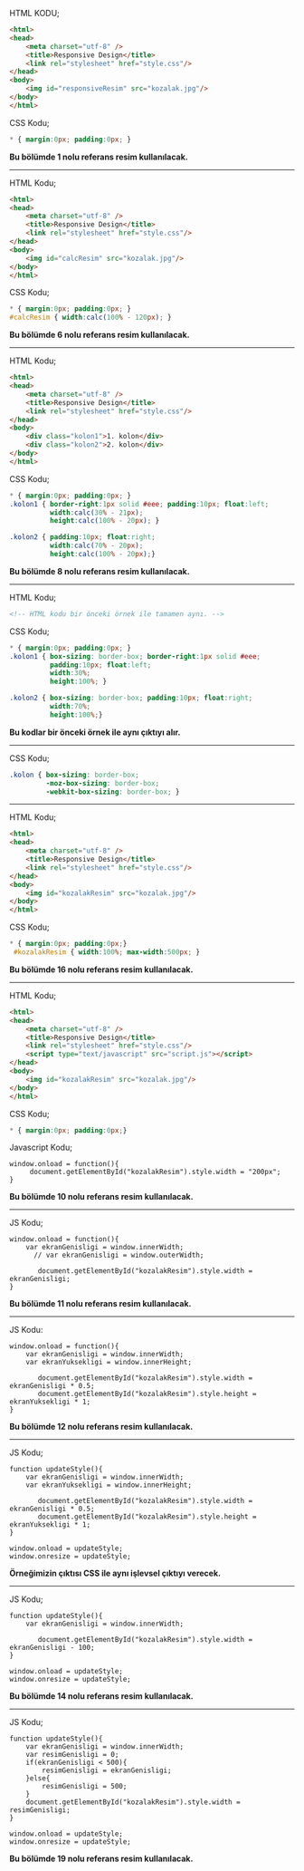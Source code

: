 HTML KODU;
```HTML
<html>
<head>
	<meta charset="utf-8" />
	<title>Responsive Design</title>
	<link rel="stylesheet" href="style.css"/>
</head>
<body>
	<img id="responsiveResim" src="kozalak.jpg"/>
</body>
</html>

```
CSS Kodu;
```CSS
* { margin:0px; padding:0px; }
```
**Bu bölümde 1 nolu referans resim kullanılacak.**

---

HTML Kodu;
```HTML
<html>
<head>
	<meta charset="utf-8" />
	<title>Responsive Design</title>
	<link rel="stylesheet" href="style.css"/>
</head>
<body>
	<img id="calcResim" src="kozalak.jpg"/>
</body>
</html>
```
CSS Kodu;
```CSS
* { margin:0px; padding:0px; }
#calcResim { width:calc(100% - 120px); }
```
**Bu bölümde 6 nolu referans resim kullanılacak.**

---


HTML Kodu;
```HTML
<html>
<head>
	<meta charset="utf-8" />
	<title>Responsive Design</title>
	<link rel="stylesheet" href="style.css"/>
</head>
<body>
	<div class="kolon1">1. kolon</div>
	<div class="kolon2">2. kolon</div>
</body>
</html>

```
CSS Kodu;
```CSS
* { margin:0px; padding:0px; }
.kolon1 { border-right:1px solid #eee; padding:10px; float:left;
          width:calc(30% - 21px);
          height:calc(100% - 20px); }

.kolon2 { padding:10px; float:right;
          width:calc(70% - 20px);
          height:calc(100% - 20px);}
```
**Bu bölümde 8 nolu referans resim kullanılacak.**

---



HTML Kodu;
```HTML
<!-- HTML kodu bir önceki örnek ile tamamen aynı. -->

```
CSS Kodu;
```CSS
* { margin:0px; padding:0px; }
.kolon1 { box-sizing: border-box; border-right:1px solid #eee;
          padding:10px; float:left;
          width:30%;
          height:100%; }

.kolon2 { box-sizing: border-box; padding:10px; float:right;
          width:70%;
          height:100%;}

```
**Bu kodlar bir önceki örnek ile aynı çıktıyı alır.**


---


CSS Kodu;
```CSS
.kolon { box-sizing: border-box;
         -moz-box-sizing: border-box;
         -webkit-box-sizing: border-box; }
```

---



HTML Kodu;
```HTML
<html>
<head>
	<meta charset="utf-8" />
	<title>Responsive Design</title>
	<link rel="stylesheet" href="style.css"/>
</head>
<body>
	<img id="kozalakResim" src="kozalak.jpg"/>
</body>
</html>
```
CSS Kodu;
```CSS
* { margin:0px; padding:0px;}
 #kozalakResim { width:100%; max-width:500px; }

```
**Bu bölümde 16 nolu referans resim kullanılacak.**


---


HTML Kodu;
```HTML
<html>
<head>
	<meta charset="utf-8" />
	<title>Responsive Design</title>
	<link rel="stylesheet" href="style.css"/>
	<script type="text/javascript" src="script.js"></script>
</head>
<body>
	<img id="kozalakResim" src="kozalak.jpg"/>
</body>
</html>

```
CSS Kodu;
```CSS
* { margin:0px; padding:0px;}
```
Javascript Kodu;
```JS
window.onload = function(){
     document.getElementById("kozalakResim").style.width = "200px";
}

```
**Bu bölümde 10 nolu referans resim kullanılacak.**

---


JS Kodu;
```JS
window.onload = function(){
	var ekranGenisligi = window.innerWidth;
      // var ekranGenisligi = window.outerWidth;

       document.getElementById("kozalakResim").style.width = ekranGenisligi;
}
```
**Bu bölümde 11 nolu referans resim kullanılacak.**


---


JS Kodu:
```JS
window.onload = function(){
	var ekranGenisligi = window.innerWidth;
	var ekranYuksekligi = window.innerHeight;

       document.getElementById("kozalakResim").style.width = ekranGenisligi * 0.5;
       document.getElementById("kozalakResim").style.height = ekranYuksekligi * 1;
}
```
**Bu bölümde 12 nolu referans resim kullanılacak.**

---


JS Kodu;
```JS
function updateStyle(){
	var ekranGenisligi = window.innerWidth;
	var ekranYuksekligi = window.innerHeight;

       document.getElementById("kozalakResim").style.width = ekranGenisligi * 0.5;
       document.getElementById("kozalakResim").style.height = ekranYuksekligi * 1;
}

window.onload = updateStyle;
window.onresize = updateStyle;
```

**Örneğimizin çıktısı CSS ile aynı işlevsel çıktıyı verecek.**

---

JS Kodu;		           							 
```JS
function updateStyle(){
	var ekranGenisligi = window.innerWidth;

       document.getElementById("kozalakResim").style.width = ekranGenisligi - 100;
}

window.onload = updateStyle;
window.onresize = updateStyle;
```

**Bu bölümde 14 nolu referans resim kullanılacak.**

---


JS Kodu;
```JS
function updateStyle(){
	var ekranGenisligi = window.innerWidth;
	var resimGenisligi = 0;
	if(ekranGenisligi < 500){
		resimGenisligi = ekranGenisligi;
	}else{
		resimGenisligi = 500;
	}
    document.getElementById("kozalakResim").style.width = resimGenisligi;
}

window.onload = updateStyle;
window.onresize = updateStyle;
```
**Bu bölümde 19 nolu referans resim kullanılacak.**
